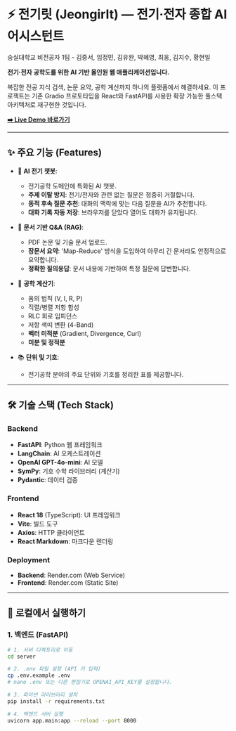 # ⚡ 전기릿 (JeongirIt) — 전기·전자 종합 AI 어시스턴트
숭실대학교 비전공자 1팀 - 김중서, 임정민, 김유완, 박혜영, 최웅, 김지수, 황현일

**전기·전자 공학도를 위한 AI 기반 올인원 웹 애플리케이션입니다.**

복잡한 전공 지식 검색, 논문 요약, 공학 계산까지 하나의 플랫폼에서 해결하세요. 이 프로젝트는 기존 Gradio 프로토타입을 React와 FastAPI를 사용한 확장 가능한 풀스택 아키텍처로 재구현한 것입니다.

**[➡️ Live Demo 바로가기](https://jeongirit-frontend.onrender.com/)**

---

## ✨ 주요 기능 (Features)

-   💬 **AI 전기 챗봇**:
    -   전기공학 도메인에 특화된 AI 챗봇.
    -   **주제 이탈 방지**: 전기/전자와 관련 없는 질문은 정중히 거절합니다.
    -   **동적 후속 질문 추천**: 대화의 맥락에 맞는 다음 질문을 AI가 추천합니다.
    -   **대화 기록 자동 저장**: 브라우저를 닫았다 열어도 대화가 유지됩니다.

-   📄 **문서 기반 Q&A (RAG)**:
    -   PDF 논문 및 기술 문서 업로드.
    -   **장문서 요약**: 'Map-Reduce' 방식을 도입하여 아무리 긴 문서라도 안정적으로 요약합니다.
    -   **정확한 질의응답**: 문서 내용에 기반하여 특정 질문에 답변합니다.

-   🧮 **공학 계산기**:
    -   옴의 법칙 (V, I, R, P)
    -   직렬/병렬 저항 합성
    -   RLC 회로 임피던스
    -   저항 색띠 변환 (4-Band)
    -   **벡터 미적분** (Gradient, Divergence, Curl)
    -   **미분 및 정적분**

-   📚 **단위 및 기호**:
    -   전기공학 분야의 주요 단위와 기호를 정리한 표를 제공합니다.

---

## 🛠️ 기술 스택 (Tech Stack)

### **Backend**
- **FastAPI**: Python 웹 프레임워크
- **LangChain**: AI 오케스트레이션
- **OpenAI GPT-4o-mini**: AI 모델
- **SymPy**: 기호 수학 라이브러리 (계산기)
- **Pydantic**: 데이터 검증

### **Frontend**
- **React 18** (TypeScript): UI 프레임워크
- **Vite**: 빌드 도구
- **Axios**: HTTP 클라이언트
- **React Markdown**: 마크다운 렌더링

### **Deployment**
- **Backend**: Render.com (Web Service)
- **Frontend**: Render.com (Static Site)

---

## 🚀 로컬에서 실행하기

### 1. 백엔드 (FastAPI)

```bash
# 1. 서버 디렉토리로 이동
cd server

# 2. .env 파일 설정 (API 키 입력)
cp .env.example .env
# nano .env 또는 다른 편집기로 OPENAI_API_KEY를 설정합니다.

# 3. 파이썬 라이브러리 설치
pip install -r requirements.txt

# 4. 백엔드 서버 실행
uvicorn app.main:app --reload --port 8000
